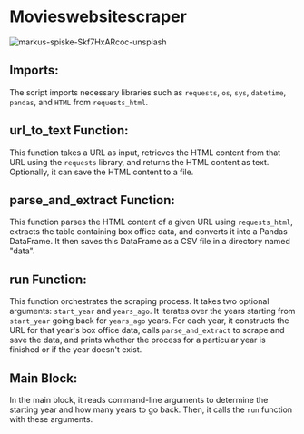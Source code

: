 # Movieswebsitescraper
![markus-spiske-Skf7HxARcoc-unsplash](https://github.com/MananChandna/movieswebsitescraper/assets/139998502/98a86aba-d4e4-4280-97fb-e465c59fc419)


<!DOCTYPE html>
<html lang="en">
<head>
<meta charset="UTF-8">
<meta name="viewport" content="width=device-width, initial-scale=1.0">
<title>Web Scraper Description</title>
</head>
<body>

<h2>Imports:</h2>
<p>The script imports necessary libraries such as <code>requests</code>, <code>os</code>, <code>sys</code>, <code>datetime</code>, <code>pandas</code>, and <code>HTML</code> from <code>requests_html</code>.</p>

<h2>url_to_text Function:</h2>
<p>This function takes a URL as input, retrieves the HTML content from that URL using the <code>requests</code> library, and returns the HTML content as text. Optionally, it can save the HTML content to a file.</p>

<h2>parse_and_extract Function:</h2>
<p>This function parses the HTML content of a given URL using <code>requests_html</code>, extracts the table containing box office data, and converts it into a Pandas DataFrame. It then saves this DataFrame as a CSV file in a directory named "data".</p>

<h2>run Function:</h2>
<p>This function orchestrates the scraping process. It takes two optional arguments: <code>start_year</code> and <code>years_ago</code>. It iterates over the years starting from <code>start_year</code> going back for <code>years_ago</code> years. For each year, it constructs the URL for that year's box office data, calls <code>parse_and_extract</code> to scrape and save the data, and prints whether the process for a particular year is finished or if the year doesn't exist.</p>

<h2>Main Block:</h2>
<p>In the main block, it reads command-line arguments to determine the starting year and how many years to go back. Then, it calls the <code>run</code> function with these arguments.</p>

</body>
</html>

